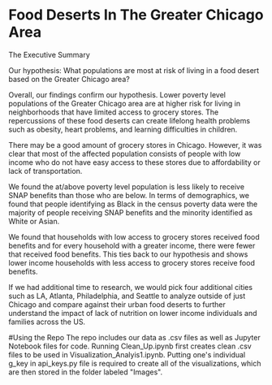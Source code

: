 # Food Deserts In The Greater Chicago Area

The Executive Summary

Our hypothesis: 
What populations are most at risk of living in a food desert based on the Greater Chicago area?

Overall, our findings confirm our hypothesis. Lower poverty level populations of the Greater Chicago area are at higher risk for living in neighborhoods that have limited access to grocery stores. The repercussions of these food deserts can create lifelong health problems such as obesity, heart problems, and learning difficulties in children.

There may be a good amount of grocery stores in Chicago. However, it was clear that most of the affected population consists of people with low income who do not have easy access to these stores due to affordability or lack of transportation. 

We found the at/above poverty level population is less likely to receive SNAP benefits than those who are below. In terms of demographics, we found that people identifying as Black in the census poverty data were the majority of people receiving SNAP benefits and the minority identified as White or Asian.  

We found that households with low access to grocery stores received food benefits and for every household with a greater income, there were fewer that received food benefits. This ties back to our hypothesis and shows lower income households with less access to grocery stores receive food benefits.

If we had additional time to research, we would pick four additional cities such as LA, Atlanta, Philadelphia, and Seattle to analyze outside of just Chicago and compare against their urban food deserts to further understand the impact of lack of nutrition on lower income individuals and families across the US. 

#Using the Repo
The repo includes our data as .csv files as well as Jupyter Notebook files for code. Running Clean_Up.ipynb first creates clean .csv files to be used in Visualization_Analyis1.ipynb. Putting one's individual g_key in api_keys.py file is required to create all of the visualizations, which are then stored in the folder labeled "Images".



